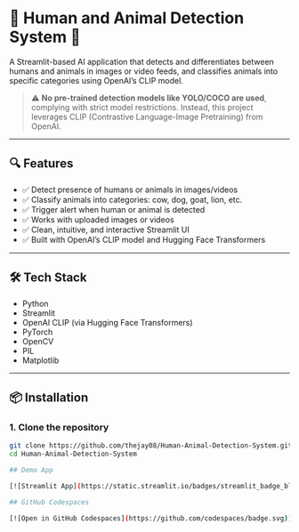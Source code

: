 # 🧠 Human and Animal Detection System 🚨

A Streamlit-based AI application that detects and differentiates between humans and animals in images or video feeds, and classifies animals into specific categories using OpenAI’s CLIP model.

> ⚠️ **No pre-trained detection models like YOLO/COCO are used**, complying with strict model restrictions. Instead, this project leverages CLIP (Contrastive Language-Image Pretraining) from OpenAI.

---

## 🔍 Features

- ✅ Detect presence of humans or animals in images/videos
- ✅ Classify animals into categories: cow, dog, goat, lion, etc.
- ✅ Trigger alert when human or animal is detected
- ✅ Works with uploaded images or videos
- ✅ Clean, intuitive, and interactive Streamlit UI
- ✅ Built with OpenAI’s CLIP model and Hugging Face Transformers

---

## 🛠️ Tech Stack

- Python
- Streamlit
- OpenAI CLIP (via Hugging Face Transformers)
- PyTorch
- OpenCV
- PIL
- Matplotlib

---

## 📦 Installation

### 1. Clone the repository

```bash
git clone https://github.com/thejay08/Human-Animal-Detection-System.git
cd Human-Animal-Detection-System

## Demo App

[![Streamlit App](https://static.streamlit.io/badges/streamlit_badge_black_white.svg)](https://app-starter-kit.streamlit.app/)

## GitHub Codespaces

[![Open in GitHub Codespaces](https://github.com/codespaces/badge.svg)](https://codespaces.new/streamlit/app-starter-kit?quickstart=1)


